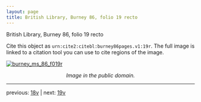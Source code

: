 ```yaml
---
layout: page
title: British Library, Burney 86, folio 19 recto
---
```


British Library, Burney 86, folio 19 recto

Cite this object as `urn:cite2:citebl:burney86pages.v1:19r`.  The full image is linked to a citation tool you can use to cite regions of the image.

[![burney_ms_86_f019r](http://www.homermultitext.org/iipsrv?IIIF=/project/homer/pyramidal/deepzoom/citebl/burney86imgs/v1/burney_ms_86_f019r.tif/full/800,/0/default.jpg)](http://www.homermultitext.org/ict2/?urn=urn:cite2:citebl:burney86imgs.v1:burney_ms_86_f019r) 

<p style="text-align: center; font-style: italic;">Image in the public domain.</p>

---

previous: [18v](../18v/) | next: [19v](../19v/)